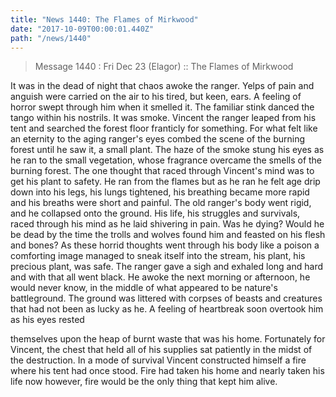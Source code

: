 ```yaml
---
title: "News 1440: The Flames of Mirkwood"
date: "2017-10-09T00:00:01.440Z"
path: "/news/1440"
---
```


> Message 1440 : Fri Dec 23 (Elagor)     :: The Flames of Mirkwood

It was in the dead of night that chaos awoke the ranger.  Yelps of pain and
anguish were carried on the air to his tired, but keen, ears.  A feeling of
horror swept through him when it smelled it.  The familiar stink danced the
tango within his nostrils.  It was smoke.  Vincent the ranger leaped from his
tent and searched the forest floor franticly for something.  For what felt
like an eternity to the aging ranger's eyes combed the scene of the burning
forest until he saw it, a small plant.  The haze of the smoke stung his eyes
as he ran to the small vegetation, whose fragrance overcame the smells of the
burning forest.  The one thought that raced through Vincent's mind was to get
his plant to safety.  He ran from the flames but as he ran he felt age drip
down into his legs, his lungs tightened, his breathing became more rapid and
his breaths were short and painful.  The old ranger's body went rigid, and he
collapsed onto the ground.  His life, his struggles and survivals, raced
through his mind as he laid shivering in pain.  Was he dying?  Would he be
dead by the time the trolls and wolves found him and feasted on his flesh and
bones? As these horrid thoughts went through his body like a poison a
comforting image managed to sneak itself into the stream, his plant, his
precious plant, was safe.  The ranger gave a sigh and exhaled long and hard
and with that all went black.  He awoke the next morning or afternoon, he
would never know, in the middle of what appeared to be nature's battleground.
The ground was littered with corpses of beasts and creatures that had not been
as lucky as he.  A feeling of heartbreak soon overtook him as his eyes rested


themselves upon the heap of burnt waste that was his home. Fortunately for
Vincent, the chest that held all of his supplies sat patiently in the midst of
the destruction. In a mode of survival Vincent constructed himself a fire
where his tent had once stood.  Fire had taken his home and nearly taken his
life now however, fire would be the only thing that kept him alive.
